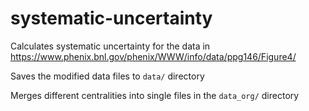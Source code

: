 # systematic-uncertainty
Calculates systematic uncertainty for the data in https://www.phenix.bnl.gov/phenix/WWW/info/data/ppg146/Figure4/

Saves the modified data files to `data/` directory

Merges different centralities into single files in the `data_org/` directory
